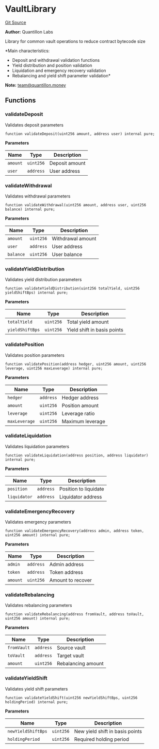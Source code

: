 # VaultLibrary
[Git Source](https://github.com/Quantillon-Labs/smart-contracts/quantillon-protocol/blob/d412a0619acefb191468f4973a48348275c68bd9/src/libraries/VaultLibrary.sol)

**Author:**
Quantillon Labs

Library for common vault operations to reduce contract bytecode size

*Main characteristics:
- Deposit and withdrawal validation functions
- Yield distribution and position validation
- Liquidation and emergency recovery validation
- Rebalancing and yield shift parameter validation*

**Note:**
team@quantillon.money


## Functions
### validateDeposit

Validates deposit parameters


```solidity
function validateDeposit(uint256 amount, address user) internal pure;
```
**Parameters**

|Name|Type|Description|
|----|----|-----------|
|`amount`|`uint256`|Deposit amount|
|`user`|`address`|User address|


### validateWithdrawal

Validates withdrawal parameters


```solidity
function validateWithdrawal(uint256 amount, address user, uint256 balance) internal pure;
```
**Parameters**

|Name|Type|Description|
|----|----|-----------|
|`amount`|`uint256`|Withdrawal amount|
|`user`|`address`|User address|
|`balance`|`uint256`|User balance|


### validateYieldDistribution

Validates yield distribution parameters


```solidity
function validateYieldDistribution(uint256 totalYield, uint256 yieldShiftBps) internal pure;
```
**Parameters**

|Name|Type|Description|
|----|----|-----------|
|`totalYield`|`uint256`|Total yield amount|
|`yieldShiftBps`|`uint256`|Yield shift in basis points|


### validatePosition

Validates position parameters


```solidity
function validatePosition(address hedger, uint256 amount, uint256 leverage, uint256 maxLeverage) internal pure;
```
**Parameters**

|Name|Type|Description|
|----|----|-----------|
|`hedger`|`address`|Hedger address|
|`amount`|`uint256`|Position amount|
|`leverage`|`uint256`|Leverage ratio|
|`maxLeverage`|`uint256`|Maximum leverage|


### validateLiquidation

Validates liquidation parameters


```solidity
function validateLiquidation(address position, address liquidator) internal pure;
```
**Parameters**

|Name|Type|Description|
|----|----|-----------|
|`position`|`address`|Position to liquidate|
|`liquidator`|`address`|Liquidator address|


### validateEmergencyRecovery

Validates emergency parameters


```solidity
function validateEmergencyRecovery(address admin, address token, uint256 amount) internal pure;
```
**Parameters**

|Name|Type|Description|
|----|----|-----------|
|`admin`|`address`|Admin address|
|`token`|`address`|Token address|
|`amount`|`uint256`|Amount to recover|


### validateRebalancing

Validates rebalancing parameters


```solidity
function validateRebalancing(address fromVault, address toVault, uint256 amount) internal pure;
```
**Parameters**

|Name|Type|Description|
|----|----|-----------|
|`fromVault`|`address`|Source vault|
|`toVault`|`address`|Target vault|
|`amount`|`uint256`|Rebalancing amount|


### validateYieldShift

Validates yield shift parameters


```solidity
function validateYieldShift(uint256 newYieldShiftBps, uint256 holdingPeriod) internal pure;
```
**Parameters**

|Name|Type|Description|
|----|----|-----------|
|`newYieldShiftBps`|`uint256`|New yield shift in basis points|
|`holdingPeriod`|`uint256`|Required holding period|


